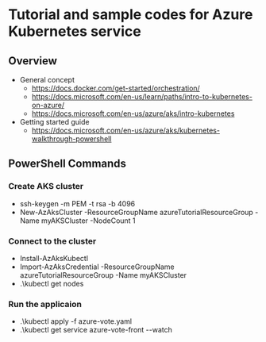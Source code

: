 # Tutorial and sample codes for Azure Kubernetes service

## Overview

- General concept
   - https://docs.docker.com/get-started/orchestration/
   - https://docs.microsoft.com/en-us/learn/paths/intro-to-kubernetes-on-azure/
   - https://docs.microsoft.com/en-us/azure/aks/intro-kubernetes
- Getting started guide
   - https://docs.microsoft.com/en-us/azure/aks/kubernetes-walkthrough-powershell

## PowerShell Commands

### Create AKS cluster

- ssh-keygen -m PEM -t rsa -b 4096
- New-AzAksCluster -ResourceGroupName azureTutorialResourceGroup -Name myAKSCluster -NodeCount 1

### Connect to the cluster

- Install-AzAksKubectl
- Import-AzAksCredential -ResourceGroupName azureTutorialResourceGroup -Name myAKSCluster
- .\kubectl get nodes

### Run the applicaion

- .\kubectl apply -f azure-vote.yaml
- .\kubectl get service azure-vote-front --watch

